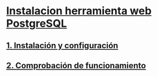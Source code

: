 # [Instalacion herramienta web PostgreSQL](https://github.com/PalomaR88/Instalacion-herramienta-web-PostgreSQL/blob/master/Practica.md#instalaci%C3%B3n-de-una-herramienta-de-administraci%C3%B3n-web-para-postgresql)
## [1. Instalación y configuración](https://github.com/PalomaR88/Instalacion-herramienta-web-PostgreSQL/blob/master/Practica.md#instalaci%C3%B3n-y-configuraci%C3%B3n)
## [2. Comprobación de funcionamiento](https://github.com/PalomaR88/Instalacion-herramienta-web-PostgreSQL/blob/master/Practica.md#comprobaci%C3%B3n-de-funcionamiento)
